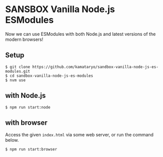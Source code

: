 # SANSBOX Vanilla Node.js ESModules

Now we can use ESModules with both Node.js and latest versions of the modern browsers!

## Setup

```shell
$ git clone https://github.com/kamataryo/sandbox-vanilla-node-js-es-modules.git
$ cd sandbox-vanilla-node-js-es-modules
$ nvm use
```

## with Node.js

```shell
$ npm run start:node
```

## with browser

Access the given `index.html` via some web server, or run the command below.

```shell
$ npm run start:browser
```

